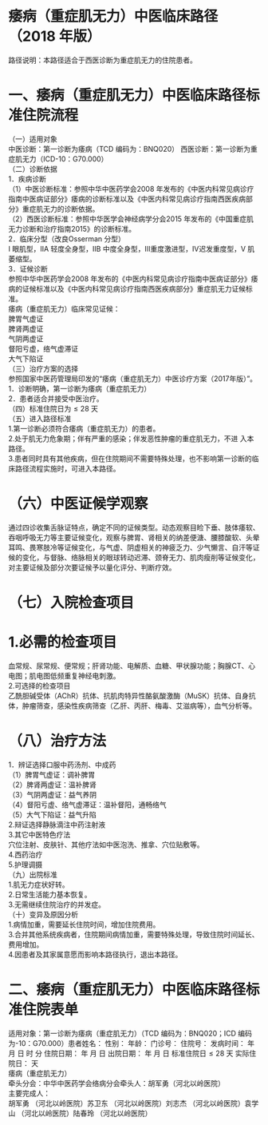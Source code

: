 # 痿病（重症肌无力）中医临床路径 （2018 年版）  
路径说明：本路径适合于西医诊断为重症肌无力的住院患者。  
# 一、痿病（重症肌无力）中医临床路径标准住院流程  
（一）适用对象  
中医诊断：第一诊断为痿病（TCD 编码为：BNQ020） 西医诊断：第一诊断为重症肌无力（ICD-10：G70.000）  
（二）诊断依据  
1．疾病诊断  
（1）中医诊断标准：参照中华中医药学会2008 年发布的《中医内科常见病诊疗指南中医病证部分》痿病的诊断标准以及《中医内科常见病诊疗指南西医疾病部分》重症肌无力的诊断依据。  
（2）西医诊断标准：参照中华医学会神经病学分会2015 年发布的《中国重症肌无力诊断和治疗指南2015》的诊断标准。  
2．临床分型（改良Osserman 分型）  
I 眼肌型，ⅡA 轻度全身型，ⅡB 中度全身型，Ⅲ重度激进型，Ⅳ迟发重度型，V 肌萎缩型。  
3．证候诊断  
参照中华中医药学会2008 年发布的《中医内科常见病诊疗指南中医病证部分》痿病的证候标准以及《中医内科常见病诊疗指南西医疾病部分》重症肌无力证候标准。  
痿病（重症肌无力）临床常见证候：  
脾胃气虚证  
脾肾两虚证  
气阴两虚证  
督阳亏虚，络气虚滞证  
大气下陷证  
（三）治疗方案的选择  
参照国家中医药管理局印发的“痿病（重症肌无力）中医诊疗方案（2017年版）”。  
1．诊断明确，第一诊断为痿病（重症肌无力）  
2．患者适合并接受中医治疗。  
（四）标准住院日为${\leqslant}28$ 天  
（五）进入路径标准  
1.第一诊断必须符合痿病（重症肌无力）的患者。  
2.处于肌无力危象期；伴有严重的感染；伴发恶性肿瘤的重症肌无力，不进 入本路径。  
3.患者同时具有其他疾病，但在住院期间不需要特殊处理，也不影响第一诊断的临床路径流程实施时，可进入本路径。  
# （六）中医证候学观察  
通过四诊收集舌脉证特点，确定不同的证候类型。动态观察目睑下垂、肢体痿软、吞咽呼吸无力等主要证候变化，观察与脾胃、肾相关的纳差便溏、腰膝酸软、头晕耳鸣、畏寒肢冷等证候变化，与气虚、阴虚相关的神疲乏力、少气懒言、自汗等证候的变化，与督脉、络脉相关的眼球转动迟滞、颈脊无力、肌肉瘦削等证候变化，对主要证候及部分次要证候予以量化评分、判断疗效。  
# （七）入院检查项目  
# 1.必需的检查项目  
血常规、尿常规、便常规；肝肾功能、电解质、血糖、甲状腺功能；胸腺CT、心电图；肌电图低频重复神经电刺激。  
2.可选择的检查项目  
乙酰胆碱受体（AChR）抗体、抗肌肉特异性酪氨酸激酶（MuSK）抗体、自身抗体，肿瘤筛查，感染性疾病筛查（乙肝、丙肝、梅毒、艾滋病等），血气分析等。  
# （八）治疗方法  
1．辨证选择口服中药汤剂、中成药  
（1）脾胃气虚证：调补脾胃  
（2）脾肾两虚证：温补脾肾  
（3）气阴两虚证：益气养阴  
（4）督阳亏虚、络气虚滞证：温补督阳，通畅络气  
（5）大气下陷证：益气升陷  
2.辩证选择静脉滴注中药注射液  
3.其它中医特色疗法  
穴位注射、皮肤针、其他疗法如中医泡洗、推拿、穴位贴敷等。  
4.西药治疗  
5.护理调摄  
（九）出院标准  
1.肌无力症状好转。  
2.日常生活能力基本恢复。  
3.无需继续住院治疗的并发症。  
（十）变异及原因分析  
1.病情加重，需要延长住院时间，增加住院费用。  
3.合并其他系统疾病者，住院期间病情加重，需要特殊处理，导致住院时间延长、费用增加。  
4.因患者及其家属意愿而影响本路径执行，退出本路径。  
# 二、痿病（重症肌无力）中医临床路径标准住院表单  
适用对象：第一诊断为痿病（重症肌无力）（TCD 编码为：BNQ020；ICD 编码为-10：G70.000）患者姓名：          性别：    年龄：    门诊号：         住院号：            发病时间：   年  月  日  时  分  住院日期：   年  月  日 出院日期：   年  月   日 标准住院日${\leqslant}28$ 天               实际住院日：    天  
痿病（重症肌无力）  
牵头分会：中华中医药学会络病分会牵头人：胡军勇（河北以岭医院）  
主要完成人：  
胡军勇 （河北以岭医院）苏卫东 （河北以岭医院）刘志杰 （河北以岭医院）袁学山 （河北以岭医院）陆春玲 （河北以岭医院）  